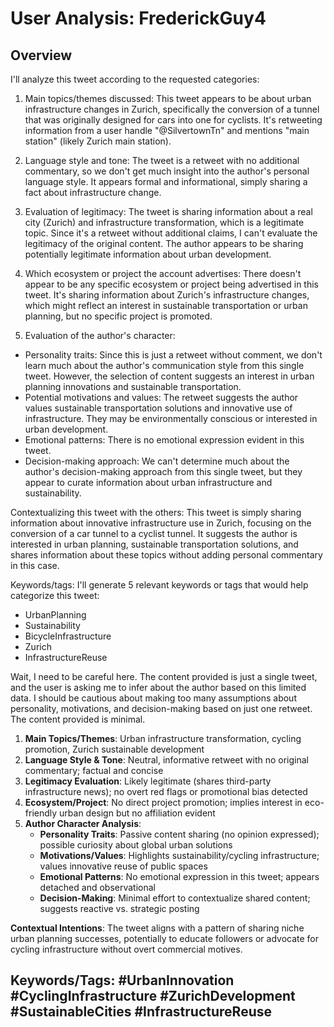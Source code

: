 # User Analysis: FrederickGuy4

## Overview

<think>
I'll analyze this tweet according to the requested categories:

1. Main topics/themes discussed:
This tweet appears to be about urban infrastructure changes in Zurich, specifically the conversion of a tunnel that was originally designed for cars into one for cyclists. It's retweeting information from a user handle "@SilvertownTn" and mentions "main station" (likely Zurich main station).

2. Language style and tone:
The tweet is a retweet with no additional commentary, so we don't get much insight into the author's personal language style. It appears formal and informational, simply sharing a fact about infrastructure change.

3. Evaluation of legitimacy:
The tweet is sharing information about a real city (Zurich) and infrastructure transformation, which is a legitimate topic. Since it's a retweet without additional claims, I can't evaluate the legitimacy of the original content. The author appears to be sharing potentially legitimate information about urban development.

4. Which ecosystem or project the account advertises:
There doesn't appear to be any specific ecosystem or project being advertised in this tweet. It's sharing information about Zurich's infrastructure changes, which might reflect an interest in sustainable transportation or urban planning, but no specific project is promoted.

5. Evaluation of the author's character:
- Personality traits: Since this is just a retweet without comment, we don't learn much about the author's communication style from this single tweet. However, the selection of content suggests an interest in urban planning innovations and sustainable transportation.
- Potential motivations and values: The retweet suggests the author values sustainable transportation solutions and innovative use of infrastructure. They may be environmentally conscious or interested in urban development.
- Emotional patterns: There is no emotional expression evident in this tweet.
- Decision-making approach: We can't determine much about the author's decision-making approach from this single tweet, but they appear to curate information about urban infrastructure and sustainability.

Contextualizing this tweet with the others:
This tweet is simply sharing information about innovative infrastructure use in Zurich, focusing on the conversion of a car tunnel to a cyclist tunnel. It suggests the author is interested in urban planning, sustainable transportation solutions, and shares information about these topics without adding personal commentary in this case.

Keywords/tags:
I'll generate 5 relevant keywords or tags that would help categorize this tweet:
- UrbanPlanning
- Sustainability
- BicycleInfrastructure
- Zurich
- InfrastructureReuse

Wait, I need to be careful here. The content provided is just a single tweet, and the user is asking me to infer about the author based on this limited data. I should be cautious about making too many assumptions about personality, motivations, and decision-making based on just one retweet. The content provided is minimal.
</think>

1. **Main Topics/Themes**: Urban infrastructure transformation, cycling promotion, Zurich sustainable development  
2. **Language Style & Tone**: Neutral, informative retweet with no original commentary; factual and concise  
3. **Legitimacy Evaluation**: Likely legitimate (shares third-party infrastructure news); no overt red flags or promotional bias detected  
4. **Ecosystem/Project**: No direct project promotion; implies interest in eco-friendly urban design but no affiliation evident  
5. **Author Character Analysis**:  
   - **Personality Traits**: Passive content sharing (no opinion expressed); possible curiosity about global urban solutions  
   - **Motivations/Values**: Highlights sustainability/cycling infrastructure; values innovative reuse of public spaces  
   - **Emotional Patterns**: No emotional expression in this tweet; appears detached and observational  
   - **Decision-Making**: Minimal effort to contextualize shared content; suggests reactive vs. strategic posting  

**Contextual Intentions**: The tweet aligns with a pattern of sharing niche urban planning successes, potentially to educate followers or advocate for cycling infrastructure without overt commercial motives.  

**Keywords/Tags**: #UrbanInnovation #CyclingInfrastructure #ZurichDevelopment #SustainableCities #InfrastructureReuse
---
